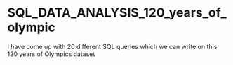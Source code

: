 # SQL_DATA_ANALYSIS_120_years_of_olympic
I have come up with 20 different SQL queries which we can write on this 120 years of Olympics dataset
